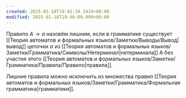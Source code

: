 ```yaml
---
created: 2025-01-18T19:42:34.3434+00:00
modified: 2025-01-18T19:46:09.099+00:00
---
```

Правило $A \rightarrow \alpha$ назовём лишним, если в грамматике существует [[Теория автоматов и формальных языков/Заметки/Выводы/Вывод|вывод]] цепочки $\alpha$ из [[Теория автоматов и формальных языков/Заметки/Грамматика/Символы/Нетерминал|нетерминала]] A без участия этого [[Теория автоматов и формальных языков/Заметки/Грамматика/Правила/Правило|правила]].

Лишние правила можно исключить из множества правил [[Теория автоматов и формальных языков/Заметки/Грамматика/Формальная грамматика|грамматики]].